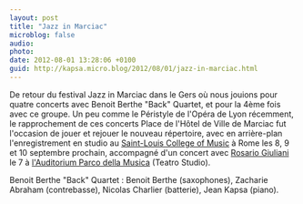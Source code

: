 ```yaml
---
layout: post
title: "Jazz in Marciac"
microblog: false
audio: 
photo: 
date: 2012-08-01 13:28:06 +0100
guid: http://kapsa.micro.blog/2012/08/01/jazz-in-marciac.html
---
```

De retour du festival Jazz in Marciac dans le Gers où nous jouions pour quatre concerts avec Benoit Berthe "Back" Quartet, et pour la 4ème fois avec ce groupe. Un peu comme le Péristyle de l'Opéra de Lyon récemment, le rapprochement de ces concerts Place de l'Hôtel de Ville de Marciac fut l'occasion de jouer et rejouer le nouveau répertoire, avec en arrière-plan l'enregistrement en studio au <a href="http://www.slmc.it">Saint-Louis College of Music</a> à Rome les 8, 9 et 10 septembre prochain, accompagné d'un concert avec <a href="http://www.rosariogiuliani.com">Rosario Giuliani</a> le 7 à <a href="http://www.auditorium.com">l'Auditorium Parco della Musica</a> (Teatro Studio).

Benoit Berthe "Back" Quartet : Benoit Berthe (saxophones), Zacharie Abraham (contrebasse), Nicolas Charlier (batterie), Jean Kapsa (piano).
